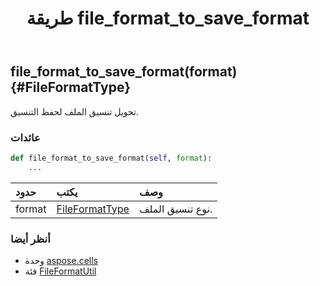 ﻿---
title: طريقة file_format_to_save_format
second_title: Aspose.Cells for Python via .NET API المراجع
description:
type: docs
weight: 40
url: /ar/python-net/aspose.cells/fileformatutil/file_format_to_save_format/
is_root: false
---
##  file_format_to_save_format(format) {#FileFormatType}
تحويل تنسيق الملف لحفظ التنسيق.


###  عائدات




```python
def file_format_to_save_format(self, format):
    ...
```


| حدود| يكتب| وصف|
| :- | :- | :- |
| format | [FileFormatType](/cells/ar/python-net/aspose.cells/fileformattype) | نوع تنسيق الملف.|



###  أنظر أيضا
* وحدة [aspose.cells](../../)
* فئة [FileFormatUtil](/cells/ar/python-net/aspose.cells/fileformatutil)
